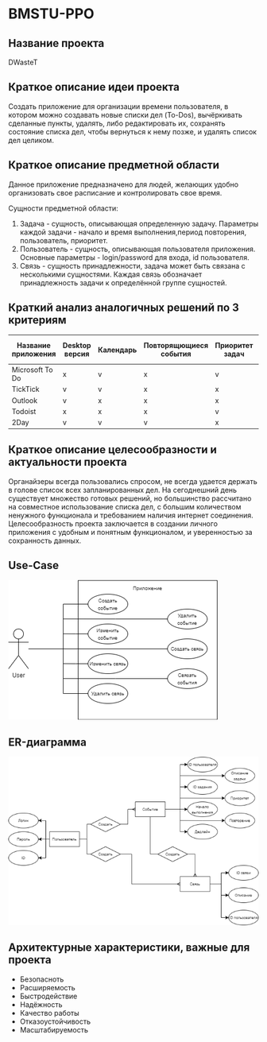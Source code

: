 # BMSTU-PPO
 
## Название проекта
DWasteT

## Краткое описание идеи проекта
Создать приложение для организации времени пользователя, в котором можно создавать новые списки дел (To-Dos), вычёркивать сделанные пункты, удалять, либо редактировать их, сохранять состояние списка дел, чтобы вернуться к нему позже, и удалять список дел целиком.

## Краткое описание предметной области
Данное приложение предназначено для людей, желающих удобно организовать свое расписание и контролировать свое время.

Сущности предметной области:
1. Задача - сущность, описывающая определенную задачу. Параметры каждой задачи - начало и время выполнения,период повторения, пользователь, приоритет.
2. Пользователь - сущность, описывающая пользователя приложения. Основные параметры - login/password для входа, id пользователя.
3. Связь - сущность принадлежности, задача может быть связана с несколькими сущностями. Каждая связь обозначает принадлежность задачи к определённой группе сущностей.

## Краткий анализ аналогичных решений по 3 критериям
|Название приложения|Desktop версия|Календарь|Повторящющиеся события|Приоритет задач|Уровни планирования|Списки завершённых событий|
|-|-|-|-|-|-|-|
|Microsoft To Do|x|v|x|v|v|v|
|TickTick|v|v|x|x|v|v|
|Outlook|v|x|x|x|v|x|
|Todoist|x|x|x|v|v|v|
|2Day|v|v|v|x|x|v|

## Краткое описание целесообразности и актуальности проекта
Органайзеры всегда пользовались спросом, не всегда удается держать в голове список всех запланированных дел. На сегоднешний день существует множество готовых решений, но большинство рассчитано на совместное использование списка дел, с большим количеством ненужного функционала и требованием наличия интернет соединения. Целесообразность проекта заключается в создании личного приложения с удобным и понятным функционалом, и уверенностью за сохранность данных.

## Use-Case
![](UseCase.png)

## ER-диаграмма
![](er.png)

## Архитектурные характеристики, важные для проекта
- Безопасноть
- Расширяемость
- Быстродействие
- Надёжность
- Качество работы
- Отказоустойчивость
- Масштабируемость
